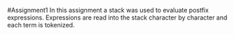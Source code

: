 #Assignment1
In this assignment a stack was used to evaluate postfix expressions. Expressions are read into the stack character by character and each  term is tokenized.
